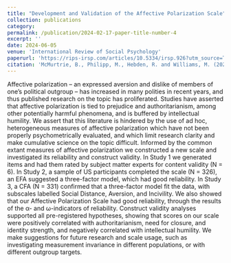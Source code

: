 ```yaml
---
title: "Development and Validation of the Affective Polarization Scale"
collection: publications
category: 
permalink: /publication/2024-02-17-paper-title-number-4
excerpt: ''
date: 2024-06-05
venue: 'International Review of Social Psychology'
paperurl: 'https://rips-irsp.com/articles/10.5334/irsp.926?utm_source=TrendMD&utm_medium=cpc&utm_campaign=International_Review_of_Social_Psychology_TrendMD_0'
citation: 'McMurtrie, B., Philipp, M., Hebden, R. and Williams, M. (2024) ‘Development and Validation of the Affective Polarization Scale’, <i>International Review of Social Psychology</i>, 37(1), p. 11. Available at: https://doi.org/10.5334/irsp.926.'
---
```


Affective polarization – an expressed aversion and dislike of members of one’s political outgroup – has increased in many polities in recent years, and thus published research on the topic has proliferated. Studies have asserted that affective polarization is tied to prejudice and authoritarianism, among other potentially harmful phenomena, and is buffered by intellectual humility. We assert that this literature is hindered by the use of ad hoc, heterogeneous measures of affective polarization which have not been properly psychometrically evaluated, and which limit research clarity and make cumulative science on the topic difficult. Informed by the common extant measures of affective polarization we constructed a new scale and investigated its reliability and construct validity. In Study 1 we generated items and had them rated by subject matter experts for content validity (N = 6). In Study 2, a sample of US participants completed the scale (N = 326), an EFA suggested a three-factor model, which had good reliability. In Study 3, a CFA (N = 331) confirmed that a three-factor model fit the data, with subscales labelled Social Distance, Aversion, and Incivility. We also showed that our Affective Polarization Scale had good reliability, through the results of the α- and ω-indicators of reliability. Construct validity analyses supported all pre-registered hypotheses, showing that scores on our scale were positively correlated with authoritarianism, need for closure, and identity strength, and negatively correlated with intellectual humility. We make suggestions for future research and scale usage, such as investigating measurement invariance in different populations, or with different outgroup targets.
